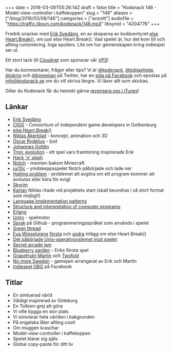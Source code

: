 +++
date = 2016-03-08T05:26:14Z
draft = false
title = "Kodsnack 146 - Model-view-controller i kaffekoppen"
slug = "146"
aliases = ["/blog/2016/03/08/146"]
categories = ["avsnitt"]
audiofile = "https://traffic.libsyn.com/kodsnack/146.mp3"
libsynid = "4204776"
+++

Fredrik snackar med [Erik Svedäng](http://eriksvedang.com/), en av skaparna av kodäventyret [else Heart.Break()](http://elseheartbreak.com/), om just else Heart.Break(). Vad spelet är, hur det kom till och allting runtomkring. Inga spoilers. Lite om hur gemenskapen kring indiespel ser ut.

Ett stort tack till [Cloudnet](http://www.cloudnet.se) som sponsrar vår [VPS](http://en.wikipedia.org/wiki/Virtual_private_server)!

Har du kommentarer, frågor eller tips? Vi är [@kodsnack](https://www.twitter.com/kodsnack), [@tobiashieta](https://www.twitter.com/tobiashieta), [@iskrig](https://www.twitter.com/iskrig) och [@bjoreman](https://www.twitter.com/bjoreman) på Twitter, har en [sida på Facebook](https://www.facebook.com/kodsnack) och epostas på [info@kodsnack.se](mailto:info@kodsnack.se) om du vill skriva längre. Vi läser allt som skickas.

Gillar du Kodsnack får du hemskt gärna [recensera oss i iTunes](http://itunes.apple.com/se/podcast/kodsnack/id561631498?l=en)!

## Länkar ##
* [ Erik Svedäng](http://eriksvedang.com/)
* [CIGG](http://cigg.org/) - Consortium of independent game developers in Gothenburg
* [else Heart.Break()](http://elseheartbreak.com/)
* [Niklas Åkerblad](http://elhuervo.tumblr.com/) - koncept, animation och 3D
* [Oscar Rydelius](https://twitter.com/soundproof_) - ljud
* [Johannes Gotlén](https://twitter.com/johannesgotlen)
* [Tron: evolution](https://en.wikipedia.org/wiki/Tron:_Evolution) - ett spel vars framtoning inspirerade Erik
* [Hack 'n' slash](https://en.wikipedia.org/wiki/Hack_%27n%27_Slash)
* [Notch](https://en.wikipedia.org/wiki/Markus_Persson) - mannen bakom Minecraft
* [ox10c](https://en.wikipedia.org/wiki/0x10c) - ymdskeppsspelet Notch påbörjade och lade ner
* [Halting problem](https://en.wikipedia.org/wiki/Halting_problem) - problemet att avgöra om ett program kommer att avslutas eller köra för evigt
* [Skyrim](https://en.wikipedia.org/wiki/The_Elder_Scrolls_V:_Skyrim)
* [Kartan](/img/EHBWorldMap.jpg) Niklas ritade vid projektets start (skall beundras i så stort format som möjligt!)
* [Language implementation patterns](https://pragprog.com/book/tpdsl/language-implementation-patterns)
* [Structure and interpretation of computer programs](https://en.wikipedia.org/wiki/Structure_and_Interpretation_of_Computer_Programs)
* [Erlang](https://en.wikipedia.org/wiki/Erlang_%28programming_language%29)
* [Unity](https://en.wikipedia.org/wiki/Unity_%28game_engine%29) - spelmotor
* [Sprak](https://github.com/eriksvedang/Sprak) på Github - programmeringsspråket som används i spelet
* [Green thread](https://en.wikipedia.org/wiki/Green_threads)
* [Eva Wieselgrens](http://wieselgren.se/) [första](http://wieselgren.se/blog/2015/09/23/stannar-nog-i-dorisburg-ett-tag/) och [andra](http://wieselgren.se/blog/2015/10/26/spelet-dar-du-blir-en-hacker/) inlägg om else Heart.Break()
* [Det påbörjade Unix-operativsystemet inuti spelet](https://github.com/trevortomesh/sprakos)
* [Secret arcade jam](http://eriksvedang.com/2015/03/23/secret-arcade-jam-entries/)
* [Blueberry garden](http://eriksvedang.com/blueberrygarden/) - Eriks första spel
* [Grapefrukt-Martin](https://www.twitter.com/grapefrukt) och [Twofold](http://www.twofoldinc.com)
* [No more Sweden](http://nomoresweden.com/about/) - gamejam arrangerat av Erik och Martin
* [Indiespel GBG](https://www.facebook.com/groups/242373545813554/) på Facebook

## Titlar ##
* En simluerad värld
* Väldigt inspirerad av Göteborg
* En Tolkien-grej att göra
* Vi ville bygga en stor plats
* Vi simulerar hela världen i bakgrunden
* På engelska låter allting coolt
* Om muggen kraschar
* Model-view-controller i kaffekoppen
* Spelet klarar sig själv
* Global copy-paste för ditt liv